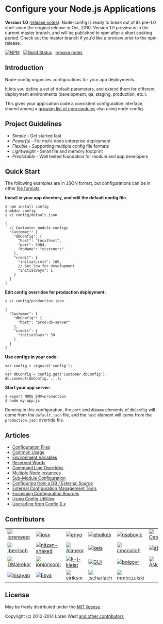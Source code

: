 Configure your Node.js Applications
===================================

**Version 1.0** ([release notes](https://github.com/lorenwest/node-config/wiki/Upgrading-From-Config-0.x)): Node-config is ready to break out of its pre-1.0 shell since the original release in Oct. 2010.  Version 1.0 preview is in the current master branch, and will be published to npm after a short soaking period. Check out the master branch if you'd like a preview prior to the npm release.

[![NPM](https://nodei.co/npm/config.svg?downloads=true&stars=true)](https://nodei.co/npm/config/)&nbsp;&nbsp;
[![Build Status](https://secure.travis-ci.org/lorenwest/node-config.svg?branch=master)](https://travis-ci.org/lorenwest/node-config)&nbsp;&nbsp;
[release notes](https://github.com/lorenwest/node-config/blob/master/History.md)

Introduction
------------

Node-config organizes configurations for your app deployments.

It lets you define a set of default parameters,
and extend them for different deployment environments (development, qa,
staging, production, etc.).

This gives your application code a consistent configuration interface, shared among a
[growing list of npm modules](https://www.npmjs.org/browse/depended/config) also using node-config.

Project Guidelines
------------------

* *Simple* - Get started fast
* *Powerful* - For multi-node enterprise deployment
* *Flexible* - Supporting multiple config file formats
* *Lightweight* - Small file and memory footprint
* *Predictable* - Well tested foundation for module and app developers

Quick Start
---------------
The following examples are in JSON format, but configurations can be in other [file formats](https://github.com/lorenwest/node-config/wiki/Configuration-Files).


**Install in your app directory, and edit the default config file.**

    $ npm install config
    $ mkdir config
    $ vi config/default.json

    {
      // Customter module configs
      "Customer": {
        "dbConfig": {
          "host": "localhost",
          "port": 5984,
          "dbName": "customers"
        },
        "credit": {
          "initialLimit": 100,
          // Set low for development
          "initialDays": 1
        }
      }
    }

**Edit config overrides for production deployment:**

    $ vi config/production.json

    {
      "Customer": {
        "dbConfig": {
          "host": "prod-db-server"
        },
        "credit": {
          "initialDays": 30
        }
      }
    }

**Use configs in your code:**

    var config = require('config');
    ...
    var dbConfig = config.get('Customer.dbConfig');
    db.connect(dbConfig, ...);

**Start your app server:**

    $ export NODE_ENV=production
    $ node my-app.js

Running in this configuration, the `port` and `dbName` elements of `dbConfig`
will come from the `default.json` file, and the `host` element will
come from the `production.json` override file.

Articles
--------

* [Configuration Files](https://github.com/lorenwest/node-config/wiki/Configuration-Files)
* [Common Usage](https://github.com/lorenwest/node-config/wiki/Common-Usage)
* [Environment Variables](https://github.com/lorenwest/node-config/wiki/Environment-Variables)
* [Reserved Words](https://github.com/lorenwest/node-config/wiki/Reserved-Words)
* [Command Line Overrides](https://github.com/lorenwest/node-config/wiki/Command-Line-Overrides)
* [Multiple Node Instances](https://github.com/lorenwest/node-config/wiki/Multiple-Node-Instances)
* [Sub-Module Configuration](https://github.com/lorenwest/node-config/wiki/Sub-Module-Configuration)
* [Configuring from a DB / External Source](https://github.com/lorenwest/node-config/wiki/Configuring-from-a-DB-/-External-Source)
* [External Configuration Management Tools](https://github.com/lorenwest/node-config/wiki/External-Configuration-Management-Tools)
* [Examining Configuration Sources](https://github.com/lorenwest/node-config/wiki/Examining-Configuration-Sources)
* [Using Config Utilities](https://github.com/lorenwest/node-config/wiki/Using-Config-Utilities)
* [Upgrading from Config 0.x](https://github.com/lorenwest/node-config/wiki/Upgrading-From-Config-0.x)

Contributors
------------
<table id="contributors"><tr><td><img src=https://avatars.githubusercontent.com/u/373538?><a href="https://github.com/lorenwest">lorenwest</a></td><td><img src=https://avatars.githubusercontent.com/u/791137?><a href="https://github.com/josx">josx</a></td><td><img src=https://avatars.githubusercontent.com/u/133277?><a href="https://github.com/enyo">enyo</a></td><td><img src=https://avatars.githubusercontent.com/u/1656140?><a href="https://github.com/eheikes">eheikes</a></td><td><img src=https://avatars.githubusercontent.com/u/842998?><a href="https://github.com/nsabovic">nsabovic</a></td><td><img src=https://avatars.githubusercontent.com/u/506460?><a href="https://github.com/Osterjour">Osterjour</a></td></tr><tr><td><img src=https://avatars.githubusercontent.com/u/145742?><a href="https://github.com/jberrisch">jberrisch</a></td><td><img src=https://avatars.githubusercontent.com/u/1918551?><a href="https://github.com/nitzan-shaked">nitzan-shaked</a></td><td><img src=https://avatars.githubusercontent.com/u/3058150?><a href="https://github.com/Alaneor">Alaneor</a></td><td><img src=https://avatars.githubusercontent.com/u/125062?><a href="https://github.com/keis">keis</a></td><td><img src=https://avatars.githubusercontent.com/u/157303?><a href="https://github.com/cmcculloh">cmcculloh</a></td><td><img src=https://avatars.githubusercontent.com/u/16861?><a href="https://github.com/abh">abh</a></td></tr><tr><td><img src=https://avatars.githubusercontent.com/u/28898?><a href="https://github.com/DMajrekar">DMajrekar</a></td><td><img src=https://avatars.githubusercontent.com/u/2533984?><a href="https://github.com/jonjonsonjr">jonjonsonjr</a></td><td><img src=https://avatars.githubusercontent.com/u/157474?><a href="https://github.com/k-j-kleist">k-j-kleist</a></td><td><img src=https://avatars.githubusercontent.com/u/12112?><a href="https://github.com/GUI">GUI</a></td><td><img src=https://avatars.githubusercontent.com/u/811927?><a href="https://github.com/bolgovr">bolgovr</a></td><td><img src=https://avatars.githubusercontent.com/u/672821?><a href="https://github.com/Askelkana">Askelkana</a></td></tr><tr><td><img src=https://avatars.githubusercontent.com/u/941125?><a href="https://github.com/hisayan">hisayan</a></td><td><img src=https://avatars.githubusercontent.com/u/937179?><a href="https://github.com/Esya">Esya</a></td><td><img src=https://avatars.githubusercontent.com/u/865153?><a href="https://github.com/eiriksm">eiriksm</a></td><td><img src=https://avatars.githubusercontent.com/u/1087986?><a href="https://github.com/jscharlach">jscharlach</a></td><td><img src=https://avatars.githubusercontent.com/u/3645924?><a href="https://github.com/mmoczulski">mmoczulski</a></td></tr></table>

License
-------

May be freely distributed under the [MIT license](https://raw.githubusercontent.com/lorenwest/node-config/master/LICENSE).

Copyright (c) 2010-2014 Loren West
[and other contributors](https://github.com/lorenwest/node-config/graphs/contributors)

